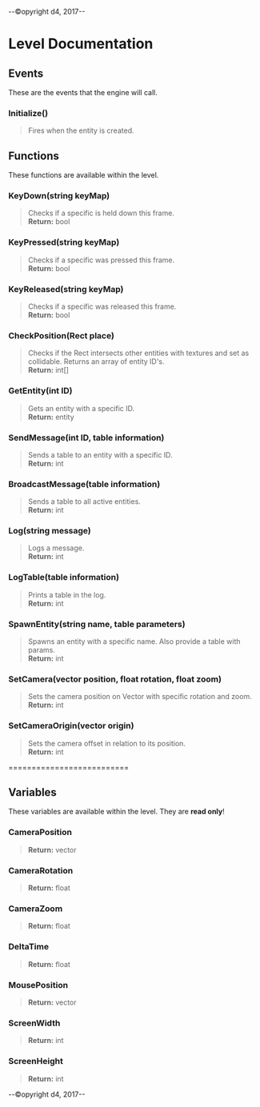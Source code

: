 ﻿--&copy;opyright d4, 2017--
# Level Documentation
## Events
These are the events that the engine will call.
### Initialize()
>  Fires when the entity is created.



## Functions
These functions are available within the level.
### KeyDown(string keyMap)
>   Checks if a specific is held down this frame.</br>
>   <b>Return:</b>  bool
### KeyPressed(string keyMap)
>   Checks if a specific was pressed this frame.</br>
>   <b>Return:</b>  bool
### KeyReleased(string keyMap)
>   Checks if a specific was released this frame.</br>
>   <b>Return:</b>  bool
### CheckPosition(Rect place)
>   Checks if the Rect intersects other entities with textures and set as collidable. Returns an array of entity ID's.</br>
>   <b>Return:</b>  int[]
### GetEntity(int ID)
>   Gets an entity with a specific ID.</br>
>   <b>Return:</b>  entity
### SendMessage(int ID, table information)
>   Sends a table to an entity with a specific ID.</br>
>   <b>Return:</b>  int
### BroadcastMessage(table information)
>   Sends a table to all active entities.</br>
>   <b>Return:</b>  int
### Log(string message)
>   Logs a message.</br>
>   <b>Return:</b>  int
### LogTable(table information)
>   Prints a table in the log.</br>
>   <b>Return:</b>  int
### SpawnEntity(string name, table parameters)
>   Spawns an entity with a specific name. Also provide a table with params.</br>
>   <b>Return:</b>  int
### SetCamera(vector position, float rotation, float zoom)
>   Sets the camera position on Vector with specific rotation and zoom.</br>
>   <b>Return:</b>  int
### SetCameraOrigin(vector origin)
>   Sets the camera offset in relation to its position.</br>
>   <b>Return:</b>  int


==========================
## Variables
These variables are available within the level. They are <b>read only</b>!

### CameraPosition
><b>Return:</b>  vector
### CameraRotation
><b>Return:</b>  float
### CameraZoom
><b>Return:</b>  float
### DeltaTime
><b>Return:</b>  float
### MousePosition
><b>Return:</b>  vector
### ScreenWidth
><b>Return:</b>  int
### ScreenHeight
><b>Return:</b>  int

--&copy;opyright d4, 2017--